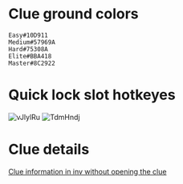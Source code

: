 # Clue ground colors
    Easy#10D911
    Medium#57969A
    Hard#75308A
    Elite#BBA418
    Master#8C2922
# Quick lock slot hotkeyes
![vJlylRu](https://github.com/user-attachments/assets/cbe2bf88-1dbb-4b78-84a9-bed427ecf582) ![TdmHndj](https://github.com/user-attachments/assets/cfe898e8-a920-40f8-8a46-2d18700edaaa)
# Clue details
[Clue information in inv without opening the clue](https://thelope.github.io/clue-tags/details/)
